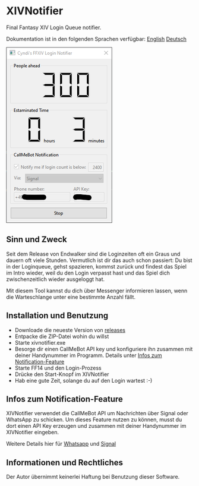 # XIVNotifier

Final Fantasy XIV Login Queue notifier.

Dokumentation ist in den folgenden Sprachen verfügbar: [English](README.md) [Deutsch](README.de.md)

![Screenshot](screenshot.png)

## Sinn und Zweck

Seit dem Release von Endwalker sind die Loginzeiten oft ein Graus und dauern oft viele Stunden. Vermutlich ist dir das auch schon passiert: Du bist in der Loginqueue, gehst spazieren, kommst zurück und findest das Spiel im Intro wieder, weil du den Login verpasst hast und das Spiel dich zwischenzeitlich wieder ausgeloggt hat.

Mit diesem Tool kannst du dich über Messenger informieren lassen, wenn die Warteschlange unter eine bestimmte Anzahl fällt.

## Installation und Benutzung

* Downloade die neueste Version von [releases](https://github.com/vlohacks/XIVNotifier/releases/)
* Entpacke die ZIP-Datei wohin du willst
* Starte xivnotifier.exe
* Besorge dir einen CallMeBot API key und konfiguriere ihn zusammen mit deiner Handynummer im Programm. Details unter [Infos zum Notification-Feature](#infos-zum-notification-feature)
* Starte FF14 und den Login-Prozess
* Drücke den Start-Knopf im XIVNotifier
* Hab eine gute Zeit, solange du auf den Login wartest :-)

## Infos zum Notification-Feature

XIVNotifier verwendet die CallMeBot API um Nachrichten über Signal oder WhatsApp zu schicken. Um dieses Feature nutzen zu können, musst du dort einen API Key erzeugen und zusammen mit deiner Handynummer im XIVNotifier eingeben.

Weitere Details hier für [Whatsapp](https://www.callmebot.com/blog/free-api-whatsapp-messages/) und [Signal](https://www.callmebot.com/blog/free-api-signal-send-messages/)

## Informationen und Rechtliches

Der Autor übernimmt keinerlei Haftung bei Benutzung dieser Software.

